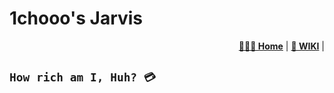 # 1chooo's Jarvis

<div align="right">
    <p>
        <a href="https://1chooo.github.io/1chooo-jarvis/"><b>👨🏻‍💻 Home</b></a> |
        <a href="https://1chooo.github.io/1chooo-jarvis/wiki"><b>📓 WIKI</b></a> |
    </p>
</div>

## `How rich am I, Huh? 💳`

